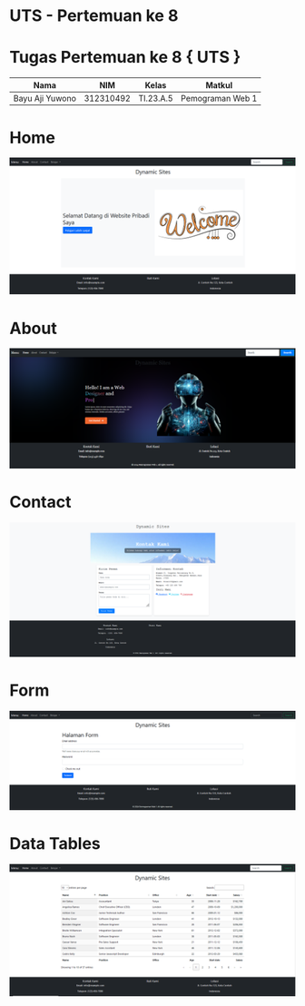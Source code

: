 # UTS - Pertemuan ke 8
# Tugas Pertemuan ke 8 { UTS }


|**Nama**|**NIM**|**Kelas**|**Matkul**|
|----|---|-----|------|
|Bayu Aji Yuwono|312310492|TI.23.A.5|Pemograman Web 1|

# Home
![alt text](Screenshots/home.PNG)


# About
![alt text](Screenshots/about.PNG)

# Contact
![alt text](Screenshots/contac.PNG)

# Form
![alt text](Screenshots/form.PNG)

# Data Tables
![alt text](Screenshots/Datatables.PNG)
